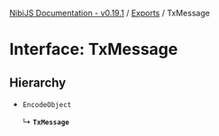 [NibiJS Documentation - v0.19.1](../intro.md) / [Exports](../modules.md) / TxMessage

# Interface: TxMessage

## Hierarchy

- `EncodeObject`

  ↳ **`TxMessage`**
